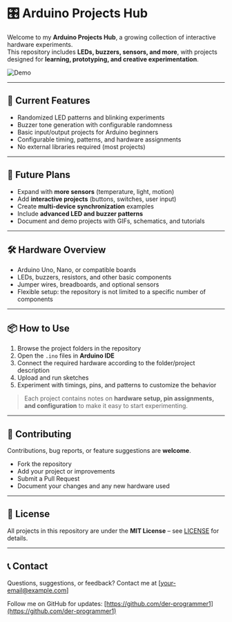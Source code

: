 # 🎛️ Arduino Projects Hub

Welcome to my **Arduino Projects Hub**, a growing collection of interactive hardware experiments.  
This repository includes **LEDs, buzzers, sensors, and more**, with projects designed for **learning, prototyping, and creative experimentation**.

![Demo](docs/demo.gif) <!-- Replace with your GIF or screenshot -->

---

## 🌟 Current Features

- Randomized LED patterns and blinking experiments  
- Buzzer tone generation with configurable randomness  
- Basic input/output projects for Arduino beginners  
- Configurable timing, patterns, and hardware assignments  
- No external libraries required (most projects)

---

## 🔮 Future Plans

- Expand with **more sensors** (temperature, light, motion)  
- Add **interactive projects** (buttons, switches, user input)  
- Create **multi-device synchronization** examples  
- Include **advanced LED and buzzer patterns**  
- Document and demo projects with GIFs, schematics, and tutorials  

---

## 🛠️ Hardware Overview

- Arduino Uno, Nano, or compatible boards  
- LEDs, buzzers, resistors, and other basic components  
- Jumper wires, breadboards, and optional sensors  
- Flexible setup: the repository is not limited to a specific number of components  

---

## 📦 How to Use

1. Browse the project folders in the repository  
2. Open the `.ino` files in **Arduino IDE**  
3. Connect the required hardware according to the folder/project description  
4. Upload and run sketches  
5. Experiment with timings, pins, and patterns to customize the behavior  

> Each project contains notes on **hardware setup, pin assignments, and configuration** to make it easy to start experimenting.

---

## 🤝 Contributing

Contributions, bug reports, or feature suggestions are **welcome**.  

- Fork the repository  
- Add your project or improvements  
- Submit a Pull Request  
- Document your changes and any new hardware used  

---

## 📄 License

All projects in this repository are under the **MIT License** – see [LICENSE](LICENSE) for details.  

---

## 📞 Contact

Questions, suggestions, or feedback? Contact me at [your-email@example.com]  

Follow me on GitHub for updates: [https://github.com/der-programmer1](https://github.com/der-programmer1)
